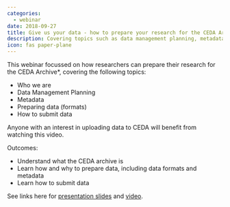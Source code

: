 ```yaml
---
categories:
  - webinar
date: 2018-09-27
title: Give us your data - how to prepare your research for the CEDA Archive webinar
description: Covering topics such as data management planning, metadata and submitting data.
icon: fas paper-plane
---
```

<p>This&nbsp;webinar focussed on how researchers can prepare their research for the CEDA Archive*, covering the following topics:</p>
<ul>
<li><span><span>Who we are </span></span></li>
<li><span><span>Data Management Planning </span></span></li>
<li><span><span>Metadata </span></span></li>
<li><span><span>Preparing data (formats) </span></span></li>
<li><span><span>How to submit data</span></span></li>
</ul>
<p>Anyone with an interest in uploading data to CEDA will benefit from watching this video.</p>
<p><span><span>Outcomes: </span></span></p>
<ul>
<li><span><span>Understand what the CEDA archive is </span></span></li>
<li><span><span>Learn how and why to prepare data, including data formats and metadata </span></span></li>
<li><span><span>Learn how to submit data</span></span></li>
</ul>
<p>See links here for&nbsp;<a href="https://drive.google.com/file/d/1s7cFMgfxJj9zO1C5AutuEbFWQkYVbW4s/view?usp=sharing" title="Slides for webinar 2">presentation slides</a><span><span>&nbsp;</span>and<span>&nbsp;</span></span><a href="https://www.youtube.com/watch?v=vd_nt4Cslno&amp;list=PLhF74YhqhjqkXNWSgr4m6WSCjKZ2HEhHq" title="Video for webinar 2">video</a>.&nbsp;</p>
